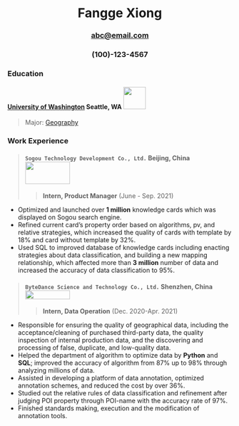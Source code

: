 # <center> Fangge Xiong  </center> 
### <center> abc@email.com </center> 
### <center> (100)-123-4567 </center> 
 

### Education
#### [University of Washington](https://www.washington.edu/)           Seattle, WA <img src="https://upload.wikimedia.org/wikipedia/en/thumb/5/58/University_of_Washington_seal.svg/1200px-University_of_Washington_seal.svg.png" width="50" height="50" />

 > Major: [Geography](https://geography.washington.edu/) 
### Work Experience 
> #### `Sogou Technology Development Co., Ltd.`                 Beijing, China     <img src="https://imageio.forbes.com/specials-images/imageserve/60ed9fa4a1c8a3e00e14c67c/Sogou-Logo/960x0.jpg?fit=bounds&format=jpg&width=960" width="100" height="50" />
>> **Intern, Product Manager**  (June - Sep. 2021)
-	Optimized and launched over **1 million** knowledge cards which was displayed on Sogou search engine.
-	Refined current card’s property order based on algorithms, pv, and relative strategies, which increased the quality of cards with template by 18% and card without template by 32%.
-	Used SQL to improved database of knowledge cards including enacting strategies about data classification, and building a new mapping relationship, which affected more than **3 million** number of data and increased the accuracy of data classification to 95%.

>#### `ByteDance Science and Technology Co., Ltd.`              Shenzhen, China    <img src="https://upload.wikimedia.org/wikipedia/commons/thumb/0/07/ByteDance_logo_English.svg/2560px-ByteDance_logo_English.svg.png" width="100" height="20" />
>> **Intern, Data Operation**  (Dec. 2020-Apr. 2021)
-	Responsible for ensuring the quality of geographical data, including the acceptance/cleaning of purchased third-party data, the quality inspection of internal production data, and the discovering and processing of false, duplicate, and low-quality data.
-	Helped the department of algorithm to optimize data by **Python** and **SQL**; improved the accuracy of algorithm from 87% up to 98% through analyzing millions of data.
-	Assisted in developing a platform of data annotation, optimized annotation schemes, and reduced the cost by over 36%.
-	Studied out the relative rules of data classification and refinement after judging POI property through POI-name with the accuracy rate of 97%.
-	Finished standards making, execution and the modification of annotation tools.

